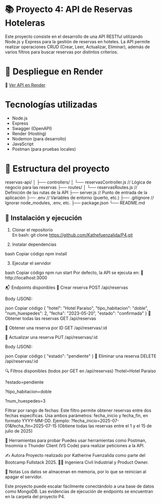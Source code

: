 # 📚 Proyecto 4: API de Reservas Hoteleras

Este proyecto consiste en el desarrollo de una API RESTful utilizando Node.js y Express para la gestión de reservas en hoteles. La API permite realizar operaciones CRUD (Crear, Leer, Actualizar, Eliminar), además de varios filtros para buscar reservas por distintos criterios.

# 🚀 Despliegue en Render

🔗 [Ver API en Render](https://p4-ya0f.onrender.com/)

# Tecnologías utilizadas

- Node.js  
- Express 
- Swagger (OpenAPI)
- Render (Hosting) 
- Nodemon (para desarrollo)  
- JavaScript
- Postman (para pruebas locales)

# 📁 Estructura del proyecto

reservas-api/
│
├── controllers/
│ └── reservasController.js // Lógica de negocio para las reservas
├── routes/
│ └── reservasRoutes.js // Definición de las rutas de la API
├── server.js // Punto de entrada de la aplicación
├── .env // Variables de entorno (puerto, etc.)
├── .gitignore // Ignorar node_modules, .env, etc.
├── package.json
└── README.md

## 🔌 Instalación y ejecución

1. Clonar el repositorio  
En bash:
git clone https://github.com/Kathefuenzalida/P4.git

2. Instalar dependencias

bash
Copiar código
npm install

3. Ejecutar el servidor

bash
Copiar código
npm run start
Por defecto, la API se ejecuta en:
📍 http://localhost:3000

📬 Endpoints disponibles
📍 Crear reserva
POST /api/reservas

Body (JSON):

json
Copiar código
{
  "hotel": "Hotel Paraíso",
  "tipo_habitacion": "doble",
  "num_huespedes": 2,
  "fecha": "2023-05-20",
  "estado": "confirmada"
}
📍 Obtener todas las reservas
GET /api/reservas

📍 Obtener una reserva por ID
GET /api/reservas/:id

📍 Actualizar una reserva
PUT /api/reservas/:id

Body (JSON):

json
Copiar código
{
  "estado": "pendiente"
}
📍 Eliminar una reserva
DELETE /api/reservas/:id

🔍 Filtros disponibles (todos por GET en /api/reservas)
?hotel=Hotel Paraíso

?estado=pendiente

?tipo_habitacion=doble

?num_huespedes=3

Filtrar por rango de fechas: 
Este filtro permite obtener reservas entre dos fechas específicas.
Usa ambos parámetros: fecha_inicio y fecha_fin, en formato YYYY-MM-DD.
Ejemplo:
?fecha_inicio=2025-07-01&fecha_fin=2025-07-15
(Obtiene todas las reservas entre el 1 y el 15 de julio de 2025)

🧪 Herramientas para probar
Puedes usar herramientas como Postman, Insomnia o Thunder Client (VS Code) para realizar peticiones a la API.

✍️ Autora
Proyecto realizado por Katherine Fuenzalida como parte del Bootcamp Fullstack 2025.
👩‍💻 Ingeniera Civil Industrial y Product Owner.

📝 Notas
Los datos se almacenan en memoria, por lo que se reinician al apagar el servidor.

Este proyecto puede escalar fácilmente conectándolo a una base de datos como MongoDB. Las evidencias de ejecución de endpoints se encuentran en la carpeta del proyecto P4. 